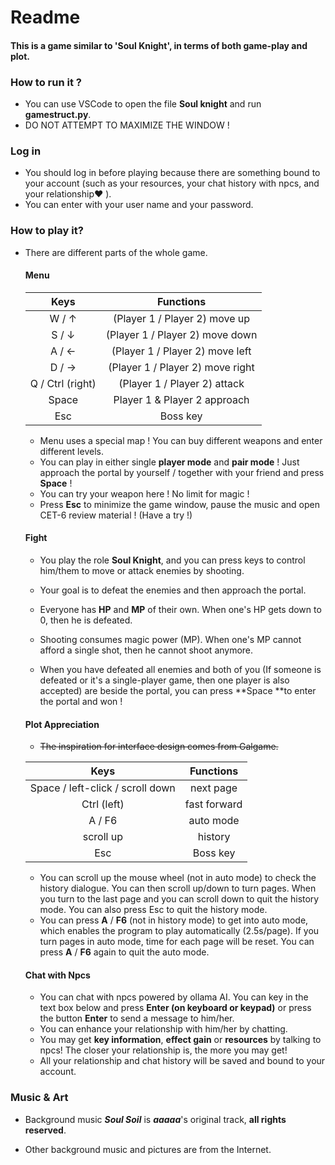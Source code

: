 # Readme

#### This is a game similar to 'Soul Knight', in terms of both **game-play** and **plot**.

### How to run it ?

- You can use VSCode to open the file **Soul knight** and run **gamestruct.py**.
- DO NOT ATTEMPT TO MAXIMIZE THE WINDOW !

### Log in

- You should log in before playing because there are something bound to your account (such as your resources, your chat history with npcs, and your relationship❤ ).
- You can enter with your user name and your password.

### How to play it?

- There are different parts of the whole game.

  #### Menu

  |       **Keys**   |           **Functions**          |
  | :--------------: | :------------------------------: |
  |      W / ↑       |  (Player 1 / Player 2) move up   |
  |      S / ↓       | (Player 1 / Player 2) move down  |
  |      A / ←       | (Player 1 / Player 2) move left  |
  |      D / →       | (Player 1 / Player 2) move right |
  | Q / Ctrl (right) |   (Player 1 / Player 2) attack   |
  |      Space       |   Player 1 & Player 2 approach   |
  |       Esc        |             Boss key             |

  - Menu uses a special map ! You can buy different weapons and enter different levels.
  - You can play in either single **player mode** and **pair mode** ! Just approach the portal by yourself / together with your friend and press **Space** !
  - You can try your weapon here ! No limit for magic !
  - Press **Esc** to minimize the game window, pause the music and open CET-6 review material ! (Have a try !)

  #### Fight

  - You play the role **Soul Knight**, and you can press keys to control him/them to move or attack enemies by shooting.

  - Your goal is to defeat the enemies and then approach the portal.
  - Everyone has **HP** and **MP** of their own. When one's HP gets down to 0, then he is defeated.
  - Shooting consumes magic power (MP). When one's MP cannot afford a single shot, then he cannot shoot anymore.
  - When you have defeated all enemies and both of you (If someone is defeated or it's a single-player game, then one player is also accepted) are beside the portal, you can press **Space **to enter the portal and won !

  #### Plot Appreciation

  - ~~The inspiration for interface design comes from Galgame.~~

  |                 **Keys**        |  **Functions**    |
  | :------------------------------: | :-----------: |
  | Space / left-click / scroll down |   next page   |
  |           Ctrl (left)            | fast forward  |
  |              A / F6              |   auto mode   |
  |            scroll up             |    history    |
  |               Esc                |   Boss key    |

  - You can scroll up the mouse wheel (not in auto mode) to check the history dialogue. You can then scroll up/down to turn pages. When you turn to the last page and you can scroll down to quit the history mode. You can also press Esc to quit the history mode.
  - You can press **A** / **F6** (not in history mode) to get into auto mode, which enables the program to play automatically (2.5s/page). If you turn pages in auto mode, time for each page will be reset. You can press **A** / **F6** again to quit the auto mode.

  #### Chat with Npcs

  - You can chat with npcs powered by ollama AI. You can key in the text box below and press **Enter (on keyboard or keypad)** or press the button **Enter** to send a message to him/her.
  - You can enhance your relationship with him/her by chatting.
  - You may get **key information**, **effect gain** or **resources** by talking to npcs! The closer your relationship is, the more you may get!
  - All your relationship and chat history will be saved and bound to your account.

### Music & Art

- Background music ***Soul Soil*** is ***aaaaa***'s original track, **all rights reserved**.

- Other background music and pictures are from the Internet.

